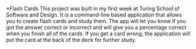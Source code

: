 *Flash Cards
This project was built in my first week at Turing School of Software and Design.  It is a command-line based application that allows you to
create flash cards and study them.  The app will let you know if you got the answer correct or incorrect and will give you a percentage
correct when you finish all of the cards.  If you get a card wrong, the application will put the card at the back of the deck for further study.
